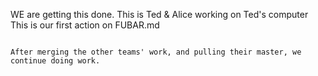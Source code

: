 
WE are getting this done.
This is Ted & Alice working on Ted's computer
This is our first action on FUBAR.md
~~~~~~~~~~~~~~~~~

After merging the other teams' work, and pulling their master, we continue doing work.
~~~~~~~~~~~~~~~~~

